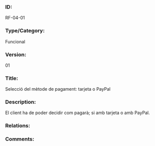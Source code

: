 ### ID:

RF-04-01

### Type/Category:

Funcional

### Version:

01

### Title: 

Selecció del mètode de pagament: tarjeta o PayPal

### Description:

El client ha de poder decidir com pagarà; si amb tarjeta o amb PayPal. 

### Relations:



### Comments:


